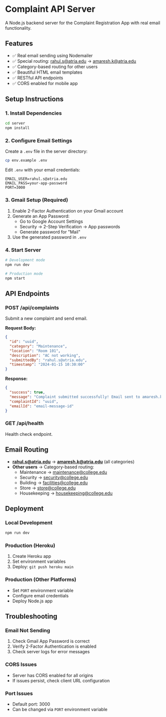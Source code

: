 # Complaint API Server

A Node.js backend server for the Complaint Registration App with real email functionality.

## Features

- ✅ Real email sending using Nodemailer
- ✅ Special routing: rahul.s@atria.edu → amaresh.k@atria.edu
- ✅ Category-based routing for other users
- ✅ Beautiful HTML email templates
- ✅ RESTful API endpoints
- ✅ CORS enabled for mobile app

## Setup Instructions

### 1. Install Dependencies
```bash
cd server
npm install
```

### 2. Configure Email Settings
Create a `.env` file in the server directory:
```bash
cp env.example .env
```

Edit `.env` with your email credentials:
```
EMAIL_USER=rahul.s@atria.edu
EMAIL_PASS=your-app-password
PORT=3000
```

### 3. Gmail Setup (Required)
1. Enable 2-Factor Authentication on your Gmail account
2. Generate an App Password:
   - Go to Google Account Settings
   - Security → 2-Step Verification → App passwords
   - Generate password for "Mail"
3. Use the generated password in `.env`

### 4. Start Server
```bash
# Development mode
npm run dev

# Production mode
npm start
```

## API Endpoints

### POST /api/complaints
Submit a new complaint and send email.

**Request Body:**
```json
{
  "id": "uuid",
  "category": "Maintenance",
  "location": "Room 101",
  "description": "AC not working",
  "submittedBy": "rahul.s@atria.edu",
  "timestamp": "2024-01-15 10:30:00"
}
```

**Response:**
```json
{
  "success": true,
  "message": "Complaint submitted successfully! Email sent to amaresh.k@atria.edu",
  "complaintId": "uuid",
  "emailId": "email-message-id"
}
```

### GET /api/health
Health check endpoint.

## Email Routing

- **rahul.s@atria.edu** → **amaresh.k@atria.edu** (all categories)
- **Other users** → Category-based routing:
  - Maintenance → maintenance@college.edu
  - Security → security@college.edu
  - Building → facilities@college.edu
  - Store → store@college.edu
  - Housekeeping → housekeeping@college.edu

## Deployment

### Local Development
```bash
npm run dev
```

### Production (Heroku)
1. Create Heroku app
2. Set environment variables
3. Deploy: `git push heroku main`

### Production (Other Platforms)
- Set `PORT` environment variable
- Configure email credentials
- Deploy Node.js app

## Troubleshooting

### Email Not Sending
1. Check Gmail App Password is correct
2. Verify 2-Factor Authentication is enabled
3. Check server logs for error messages

### CORS Issues
- Server has CORS enabled for all origins
- If issues persist, check client URL configuration

### Port Issues
- Default port: 3000
- Can be changed via `PORT` environment variable 